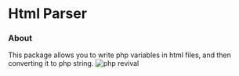 # Html Parser

### About
This package allows you to write php variables in html files, and then converting it to php string.
![php revival](https://raw.githubusercontent.com/SerhiiCho/html-parser/master/.github/before.jpg)